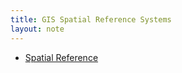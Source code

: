 ```yaml
---
title: GIS Spatial Reference Systems
layout: note
---
```


* [Spatial Reference](http://spatialreference.org/)

